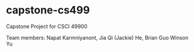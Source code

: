 # capstone-cs499
Capstone Project for CSCI 49900

Team members:
Napat Karmniyanont, 
Jia Qi (Jackie) He,
Brian Guo
Winson Yu
